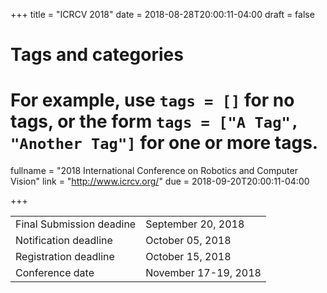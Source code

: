 +++
title = "ICRCV 2018"
date = 2018-08-28T20:00:11-04:00
draft = false

# Tags and categories
# For example, use `tags = []` for no tags, or the form `tags = ["A Tag", "Another Tag"]` for one or more tags.

fullname = "2018 International Conference on Robotics and Computer Vision"
link = "http://www.icrcv.org/"
due =  2018-09-20T20:00:11-04:00

+++

| | |
|---|---|
|Final Submission deadine|September 20, 2018|
|Notification deadline |October 05, 2018|
|Registration deadline |October 15, 2018|
|Conference date| November 17-19, 2018|
